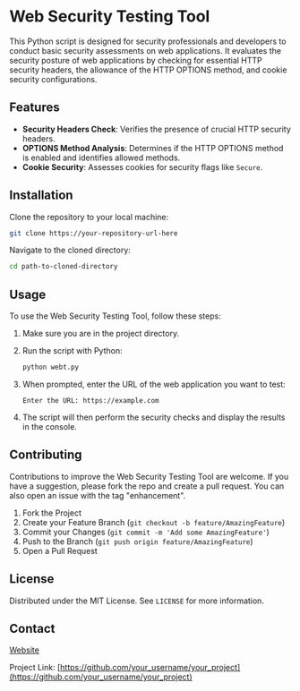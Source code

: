 

# Web Security Testing Tool

This Python script is designed for security professionals and developers to conduct basic security assessments on web applications. It evaluates the security posture of web applications by checking for essential HTTP security headers, the allowance of the HTTP OPTIONS method, and cookie security configurations.

## Features

- **Security Headers Check**: Verifies the presence of crucial HTTP security headers.
- **OPTIONS Method Analysis**: Determines if the HTTP OPTIONS method is enabled and identifies allowed methods.
- **Cookie Security**: Assesses cookies for security flags like `Secure`.


## Installation

Clone the repository to your local machine:

```sh
git clone https://your-repository-url-here
```

Navigate to the cloned directory:

```sh
cd path-to-cloned-directory
```

## Usage

To use the Web Security Testing Tool, follow these steps:

1. Make sure you are in the project directory.
2. Run the script with Python:

    ```sh
    python webt.py
    ```

3. When prompted, enter the URL of the web application you want to test:

    ```plaintext
    Enter the URL: https://example.com
    ```

4. The script will then perform the security checks and display the results in the console.

## Contributing

Contributions to improve the Web Security Testing Tool are welcome. If you have a suggestion, please fork the repo and create a pull request. You can also open an issue with the tag "enhancement".

1. Fork the Project
2. Create your Feature Branch (`git checkout -b feature/AmazingFeature`)
3. Commit your Changes (`git commit -m 'Add some AmazingFeature'`)
4. Push to the Branch (`git push origin feature/AmazingFeature`)
5. Open a Pull Request

## License

Distributed under the MIT License. See `LICENSE` for more information.

## Contact

[Website](https://www.midhlaj.me/)

Project Link: [https://github.com/your_username/your_project](https://github.com/your_username/your_project)
